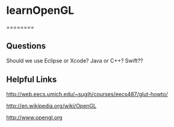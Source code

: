 # learnOpenGL
========

Questions
--------
Should we use Eclipse or Xcode?
Java or C++? Swift??


Helpful Links
------------
http://web.eecs.umich.edu/~sugih/courses/eecs487/glut-howto/

http://en.wikipedia.org/wiki/OpenGL

http://www.opengl.org
